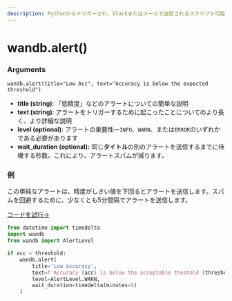 ```yaml
---
description: Pythonからトリガーされ、Slackまたはメールで送信されるスクリプト可能なアラート
---
```


# wandb.alert\(\)

### Arguments

`wandb.alert(title="Low Acc", text="Accuracy is below the expected threshold")`

* **title \(string\)**: 「低精度」などのアラートについての簡単な説明
* **text \(string\)**: アラートをトリガーするために起こったことについてのより長く、より詳細な説明
* **level \(optional\):** アラートの重要性—`INFO`、`WARN`、または`ERROR`のいずれかである必要があります
* **wait\_duration \(optional\):** 同じ**タイトル**の別のアラートを送信するまでに待機する秒数。これにより、アラートスパムが減ります。

###  例

この単純なアラートは、精度がしきい値を下回るとアラートを送信します。スパムを回避するために、少なくとも5分間隔でアラートを送信します。

 [コードを試行→ ](https://colab.research.google.com/drive/1zhll1i1usBPra5CmGuPONKheFBnr6Jc4)

```python
from datetime import timedelta
import wandb
from wandb import AlertLevel

if acc < threshold:
    wandb.alert(
        title='Low accuracy', 
        text=f'Accuracy {acc} is below the acceptable theshold {threshold}',
        level=AlertLevel.WARN,
        wait_duration=timedelta(minutes=5)
    )
```

